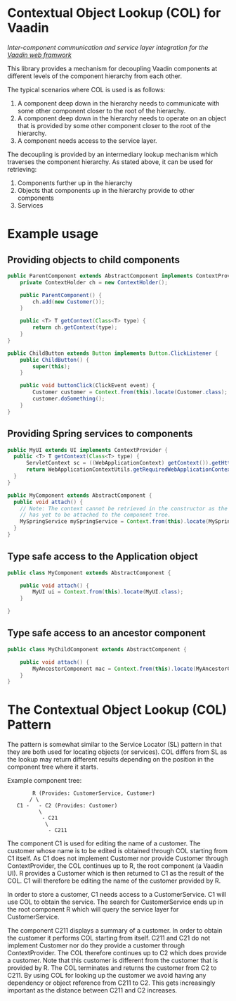 # Contextual Object Lookup (COL) for Vaadin

*Inter-component communication and service layer integration for the [Vaadin web framwork](http://vaadin.com)*

This library provides a mechanism for decoupling Vaadin components at different
levels of the component hierarchy from each other.

The typical scenarios where COL is used is as follows:

 1. A component deep down in the hierarchy needs to communicate with some other
    component closer to the root of the hierarchy.
 2. A component deep down in the hierarchy needs to operate on an object that is
    provided by some other component closer to the root of the hierarchy.
 3. A component needs access to the service layer.

The decoupling is provided by an intermediary lookup mechanism which traverses
the component hierarchy. As stated above, it can be used for retrieving:

 1. Components further up in the hierarchy
 2. Objects that components up in the hierarchy provide to other components
 3. Services

# Example usage

## Providing objects to child components

```java
public ParentComponent extends AbstractComponent implements ContextProvider {
    private ContextHolder ch = new ContextHolder();

    public ParentComponent() {
        ch.add(new Customer());
    }

    public <T> T getContext(Class<T> type) {
        return ch.getContext(type);
    }
}

public ChildButton extends Button implements Button.ClickListener {
    public ChildButton() {
        super(this);
    }

    public void buttonClick(ClickEvent event) {
        Customer customer = Context.from(this).locate(Customer.class);
        customer.doSomething();
    }
}
```

## Providing Spring services to components

```java
public MyUI extends UI implements ContextProvider {
  public <T> T getContext(Class<T> type) {
      ServletContext sc = ((WebApplicationContext) getContext()).getHttpSession().getServletContext();
      return WebApplicationContextUtils.getRequiredWebApplicationContext(sc).getBean(type);
  }
}

public MyComponent extends AbstractComponent {
  public void attach() {
    // Note: The context cannot be retrieved in the constructor as the component
    // has yet to be attached to the component tree.
    MySpringService mySpringService = Context.from(this).locate(MySpringService.class);
  }
}
```

## Type safe access to the Application object

```java
public class MyComponent extends AbstractComponent {

    public void attach() {
        MyUI ui = Context.from(this).locate(MyUI.class);
    }

}
```

## Type safe access to an ancestor component

```java
public class MyChildComponent extends AbstractComponent {

    public void attach() {
        MyAncestorComponent mac = Context.from(this).locate(MyAncestorComponent.class);
    }
}
```

# The Contextual Object Lookup (COL) Pattern

The pattern is somewhat similar to the Service Locator (SL) pattern in that they
are both used for locating objects (or services). COL differs from SL as the
lookup may return different results depending on the position in the component
tree where it starts.

Example component tree:

```
        R (Provides: CustomerService, Customer)
       / \
   C1 -   - C2 (Provides: Customer)
          \
           - C21
            \
             - C211
```

The component C1 is used for editing the name of a customer. The customer whose
name is to be edited is obtained through COL starting from C1 itself. As C1 does
not implement Customer nor provide Customer through ContextProvider, the COL
continues up to R, the root component (a Vaadin UI). R provides a
Customer which is then returned to C1 as the result of the COL. C1 will
therefore be editing the name of the customer provided by R.

In order to store a customer, C1 needs access to a CustomerService. C1 will use
COL to obtain the service. The search for CustomerService ends up in the root
component R which will query the service layer for CustomerService.

The component C211 displays a summary of a customer. In order to obtain the
customer it performs COL starting from itself. C211 and C21 do not implement
Customer nor do they provide a customer through ContextProvider. The COL
therefore continues up to C2 which does provide a customer. Note that this
customer is different from the customer that is provided by R. The COL
terminates and returns the customer from C2 to C211. By using COL for looking up
the customer we avoid having any dependency or object reference from C211 to C2.
This gets increasingly important as the distance between C211 and C2
increases.
